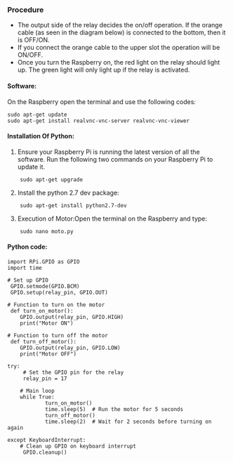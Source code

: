 ### Procedure

* The output side of the relay decides the on/off operation. If the orange cable (as seen in the diagram below) is connected to the bottom, then it is OFF/ON.
* If you connect the orange cable to the upper slot the operation will be ON/OFF.
* Once you turn the Raspberry on, the red light on the relay should light up. The green light will only light up if the relay is activated.

#### Software:
On the Raspberry open the terminal and use the following codes:
```
sudo apt-get update
sudo apt-get install realvnc-vnc-server realvnc-vnc-viewer
```

#### Installation Of Python:
1. Ensure your Raspberry Pi is running the latest version of all the software. Run the following two commands on your Raspberry Pi to update it.
``` sudo apt-get update
    sudo apt-get upgrade
```
2. Install the python 2.7 dev package:
```
    sudo apt-get install python2.7-dev
```
3. Execution of Motor:Open the terminal on the Raspberry and type:
```  
    sudo nano moto.py
```
#### Python code:

    import RPi.GPIO as GPIO
    import time

    # Set up GPIO
     GPIO.setmode(GPIO.BCM)
     GPIO.setup(relay_pin, GPIO.OUT)

    # Function to turn on the motor
     def turn_on_motor():
        GPIO.output(relay_pin, GPIO.HIGH)
        print("Motor ON")

    # Function to turn off the motor
     def turn_off_motor():
        GPIO.output(relay_pin, GPIO.LOW)
        print("Motor OFF")

    try:
         # Set the GPIO pin for the relay
         relay_pin = 17 

        # Main loop
        while True:
                turn_on_motor()
                time.sleep(5)  # Run the motor for 5 seconds
                turn_off_motor()
                time.sleep(2)  # Wait for 2 seconds before turning on again

    except KeyboardInterrupt:
        # Clean up GPIO on keyboard interrupt
         GPIO.cleanup()
